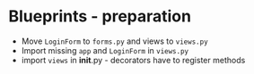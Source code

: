 # Blueprints - preparation

* Move `LoginForm` to `forms.py` and views to `views.py`
* Import missing `app` and `LoginForm` in `views.py`
* import `views` in __init__.py - decorators have to register methods
